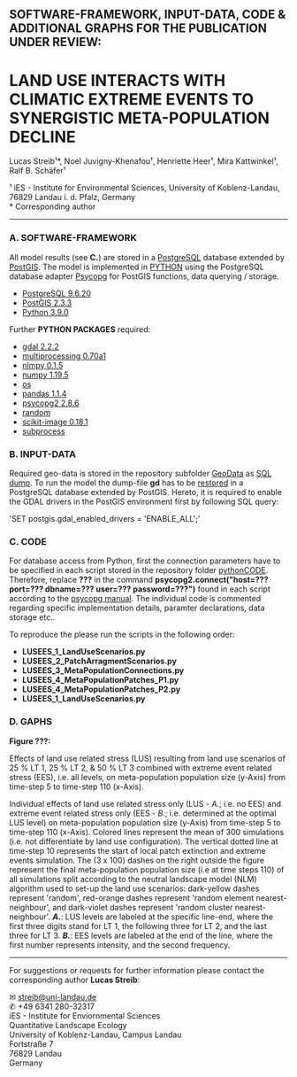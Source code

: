 
## SOFTWARE-FRAMEWORK, INPUT-DATA, CODE & ADDITIONAL GRAPHS FOR THE PUBLICATION UNDER REVIEW:

# LAND USE INTERACTS WITH CLIMATIC EXTREME EVENTS TO SYNERGISTIC META-POPULATION DECLINE

Lucas Streib¹*, Noel Juvigny-Khenafou¹, Henriette Heer¹, Mira Kattwinkel¹, Ralf B. Schäfer¹

¹ iES - Institute for Environmental Sciences, University of Koblenz-Landau, 76829 Landau i. d. Pfalz, Germany\
\* Corresponding author

-----

### A. SOFTWARE-FRAMEWORK

All model results (see **C.**) are stored in a [PostgreSQL](https://www.postgresql.org/) database extended by [PostGIS](https://postgis.net/). 
The model is implemented in [PYTHON](https://www.python.org/) using the PostgreSQL database adapter [Psycopg](http://initd.org/psycopg/docs/index.html) for PostGIS functions, data querying / storage.

- [PostgreSQL 9.6.20](https://www.postgresql.org/docs/9.6/release-9-6-20.html)
- [PostGIS 2.3.3](https://postgis.net/2017/07/01/postgis-2.3.3/)
- [Python 3.9.0](https://www.python.org/downloads/release/python-390/)

Further **PYTHON PACKAGES** required: 
- [gdal 2.2.2](https://pypi.org/project/pygdal/)
- [multiprocessing 0.70a1](https://pypi.org/project/multiprocess/)
- [nlmpy 0.1.5](https://pypi.org/project/nlmpy/)
- [numpy 1.19.5](https://pypi.org/project/numpy/)
- [os](https://docs.python.org/3/library/os.html)
- [pandas 1.1.4](https://pandas.pydata.org/)
- [psycopg2 2.8.6](https://pypi.org/project/psycopg2/)
- [random](https://docs.python.org/3/library/random.html)
- [scikit-image 0.18.1](http://scikit-image.org/docs/dev/api/skimage.graph.html) 
- [subprocess](https://docs.python.org/3/library/subprocess.html)

### B. INPUT-DATA

Required geo-data is stored in the repository subfolder [GeoData](https://github.com/luclucky/LUSEES/tree/main/GeoData) as [SQL dump](https://www.postgresql.org/docs/9.6/backup.html). 
To run the model the dump-file **gd** has to be [restored](https://www.postgresql.org/docs/9.6/app-pgrestore.html) in a PostgreSQL database extended by PostGIS. Hereto, it is required to enable the GDAL drivers in the PostGIS environment first by following SQL query:

'SET postgis.gdal_enabled_drivers = 'ENABLE_ALL';'

### C. CODE

For database access from Python, first the connection parameters have to be specified in each script stored in the repository folder [pythonCODE](https://github.com/luclucky/HabitatConnectivity_Colonization/tree/master/pythonCODE). Therefore, replace **???** in the command **psycopg2.connect("host=??? port=??? dbname=??? user=??? password=???")** found in each script according to the [psycopg manual](http://initd.org/psycopg/docs/module.html).
The individual code is commented regarding specific implementation details, paramter declarations, data storage etc..

To reproduce the please run the scripts in the following order:

- **LUSEES_1_LandUseScenarios.py** 
- **LUSEES_2_PatchArragmentScenarios.py** 
- **LUSEES_3_MetaPopulationConnections.py** 
- **LUSEES_4_MetaPopulationPatches_P1.py** 
- **LUSEES_4_MetaPopulationPatches_P2.py** 
- **LUSEES_1_LandUseScenarios.py** 

### D. GAPHS

**Figure ???:** 

Effects of land use related stress (LUS) resulting from land use scenarios of 25 % LT 1, 25 % LT 2, & 50 % LT 3 combined with extreme event related stress (EES), i.e. all levels, on meta-population population size (y-Axis) from time-step 5 to time-step 110 (x-Axis).

Individual effects of land use related stress only (LUS - *A.*; i.e. no EES) and extreme event related stress only (EES - *B.*; i.e. determined at the optimal LUS level) on meta-population population size (y-Axis) from time-step 5 to time-step 110 (x-Axis). Colored lines represent the mean of 300 simulations (i.e. not differentiate by land use configuration). The vertical dotted line at time-step 10 represents the start of local patch extinction and extreme events simulation. The (3 x 100) dashes on the right outside the figure represent the final meta-population population size (i.e at time steps 110) of all simulations split according to the neutral landscape model (NLM) algorithm used to set-up the land use scenarios: dark-yellow dashes represent 'random', red-orange dashes represent 'random element nearest-neighbour', and dark-violet dashes represent 'random cluster nearest-neighbour'. ***A.***: LUS levels are labeled at the specific line-end, where the first three digits stand for LT 1, the following three for LT 2, and the last three for LT 3. ***B.***: EES levels are labeled at the end of the line, where the first number represents intensity, and the second frequency.

-----

For suggestions or requests for further information please contact the corresponding author **Lucas Streib**:

&#9993; streib@uni-landau.de\
&#9990; +49 6341 280-32317\
iES - Institute for Enviornmental Sciences\
Quantitative Landscape Ecology\
University of Koblenz-Landau, Campus Landau\
Fortstraße 7\
76829 Landau\
Germany
